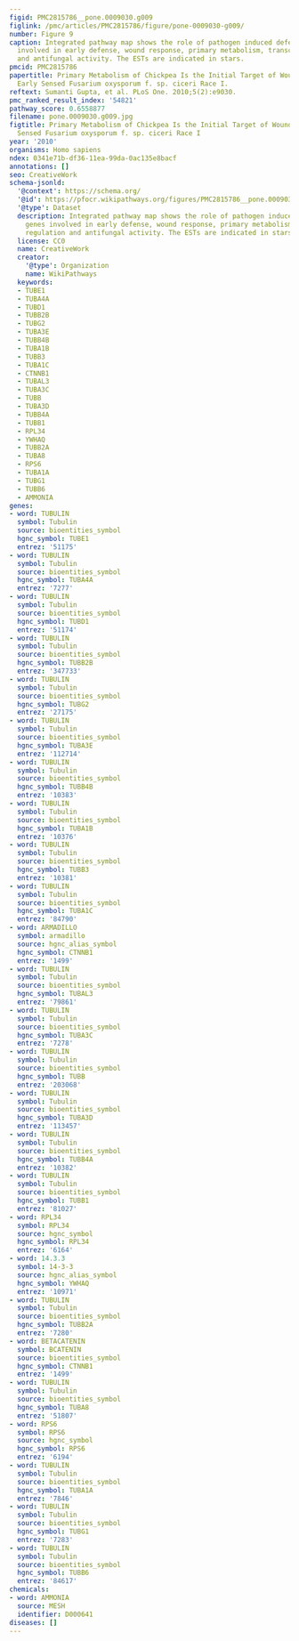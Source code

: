 ```yaml
---
figid: PMC2815786__pone.0009030.g009
figlink: /pmc/articles/PMC2815786/figure/pone-0009030-g009/
number: Figure 9
caption: Integrated pathway map shows the role of pathogen induced defensive genes
  involved in early defense, wound response, primary metabolism, transcriptional regulation
  and antifungal activity. The ESTs are indicated in stars.
pmcid: PMC2815786
papertitle: Primary Metabolism of Chickpea Is the Initial Target of Wound Inducing
  Early Sensed Fusarium oxysporum f. sp. ciceri Race I.
reftext: Sumanti Gupta, et al. PLoS One. 2010;5(2):e9030.
pmc_ranked_result_index: '54821'
pathway_score: 0.6558877
filename: pone.0009030.g009.jpg
figtitle: Primary Metabolism of Chickpea Is the Initial Target of Wound Inducing Early
  Sensed Fusarium oxysporum f. sp. ciceri Race I
year: '2010'
organisms: Homo sapiens
ndex: 0341e71b-df36-11ea-99da-0ac135e8bacf
annotations: []
seo: CreativeWork
schema-jsonld:
  '@context': https://schema.org/
  '@id': https://pfocr.wikipathways.org/figures/PMC2815786__pone.0009030.g009.html
  '@type': Dataset
  description: Integrated pathway map shows the role of pathogen induced defensive
    genes involved in early defense, wound response, primary metabolism, transcriptional
    regulation and antifungal activity. The ESTs are indicated in stars.
  license: CC0
  name: CreativeWork
  creator:
    '@type': Organization
    name: WikiPathways
  keywords:
  - TUBE1
  - TUBA4A
  - TUBD1
  - TUBB2B
  - TUBG2
  - TUBA3E
  - TUBB4B
  - TUBA1B
  - TUBB3
  - TUBA1C
  - CTNNB1
  - TUBAL3
  - TUBA3C
  - TUBB
  - TUBA3D
  - TUBB4A
  - TUBB1
  - RPL34
  - YWHAQ
  - TUBB2A
  - TUBA8
  - RPS6
  - TUBA1A
  - TUBG1
  - TUBB6
  - AMMONIA
genes:
- word: TUBULIN
  symbol: Tubulin
  source: bioentities_symbol
  hgnc_symbol: TUBE1
  entrez: '51175'
- word: TUBULIN
  symbol: Tubulin
  source: bioentities_symbol
  hgnc_symbol: TUBA4A
  entrez: '7277'
- word: TUBULIN
  symbol: Tubulin
  source: bioentities_symbol
  hgnc_symbol: TUBD1
  entrez: '51174'
- word: TUBULIN
  symbol: Tubulin
  source: bioentities_symbol
  hgnc_symbol: TUBB2B
  entrez: '347733'
- word: TUBULIN
  symbol: Tubulin
  source: bioentities_symbol
  hgnc_symbol: TUBG2
  entrez: '27175'
- word: TUBULIN
  symbol: Tubulin
  source: bioentities_symbol
  hgnc_symbol: TUBA3E
  entrez: '112714'
- word: TUBULIN
  symbol: Tubulin
  source: bioentities_symbol
  hgnc_symbol: TUBB4B
  entrez: '10383'
- word: TUBULIN
  symbol: Tubulin
  source: bioentities_symbol
  hgnc_symbol: TUBA1B
  entrez: '10376'
- word: TUBULIN
  symbol: Tubulin
  source: bioentities_symbol
  hgnc_symbol: TUBB3
  entrez: '10381'
- word: TUBULIN
  symbol: Tubulin
  source: bioentities_symbol
  hgnc_symbol: TUBA1C
  entrez: '84790'
- word: ARMADILLO
  symbol: armadillo
  source: hgnc_alias_symbol
  hgnc_symbol: CTNNB1
  entrez: '1499'
- word: TUBULIN
  symbol: Tubulin
  source: bioentities_symbol
  hgnc_symbol: TUBAL3
  entrez: '79861'
- word: TUBULIN
  symbol: Tubulin
  source: bioentities_symbol
  hgnc_symbol: TUBA3C
  entrez: '7278'
- word: TUBULIN
  symbol: Tubulin
  source: bioentities_symbol
  hgnc_symbol: TUBB
  entrez: '203068'
- word: TUBULIN
  symbol: Tubulin
  source: bioentities_symbol
  hgnc_symbol: TUBA3D
  entrez: '113457'
- word: TUBULIN
  symbol: Tubulin
  source: bioentities_symbol
  hgnc_symbol: TUBB4A
  entrez: '10382'
- word: TUBULIN
  symbol: Tubulin
  source: bioentities_symbol
  hgnc_symbol: TUBB1
  entrez: '81027'
- word: RPL34
  symbol: RPL34
  source: hgnc_symbol
  hgnc_symbol: RPL34
  entrez: '6164'
- word: 14.3.3
  symbol: 14-3-3
  source: hgnc_alias_symbol
  hgnc_symbol: YWHAQ
  entrez: '10971'
- word: TUBULIN
  symbol: Tubulin
  source: bioentities_symbol
  hgnc_symbol: TUBB2A
  entrez: '7280'
- word: BETACATENIN
  symbol: BCATENIN
  source: bioentities_symbol
  hgnc_symbol: CTNNB1
  entrez: '1499'
- word: TUBULIN
  symbol: Tubulin
  source: bioentities_symbol
  hgnc_symbol: TUBA8
  entrez: '51807'
- word: RPS6
  symbol: RPS6
  source: hgnc_symbol
  hgnc_symbol: RPS6
  entrez: '6194'
- word: TUBULIN
  symbol: Tubulin
  source: bioentities_symbol
  hgnc_symbol: TUBA1A
  entrez: '7846'
- word: TUBULIN
  symbol: Tubulin
  source: bioentities_symbol
  hgnc_symbol: TUBG1
  entrez: '7283'
- word: TUBULIN
  symbol: Tubulin
  source: bioentities_symbol
  hgnc_symbol: TUBB6
  entrez: '84617'
chemicals:
- word: AMMONIA
  source: MESH
  identifier: D000641
diseases: []
---
```

